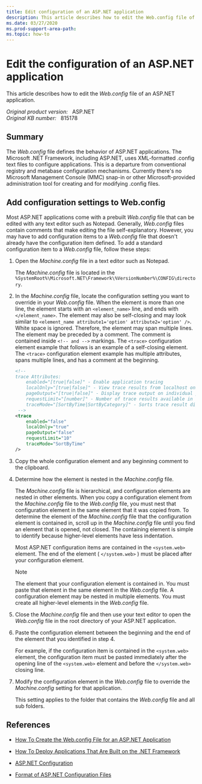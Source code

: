 ```yaml
---
title: Edit configuration of an ASP.NET application
description: This article describes how to edit the Web.config file of an ASP.NET application.
ms.date: 03/27/2020
ms.prod-support-area-path:
ms.topic: how-to
---
```

# Edit the configuration of an ASP.NET application

This article describes how to edit the *Web.config* file of an ASP.NET application.

_Original product version:_ &nbsp; ASP.NET  
_Original KB number:_ &nbsp; 815178

## Summary

The *Web.config* file defines the behavior of ASP.NET applications. The Microsoft .NET Framework, including ASP.NET, uses XML-formatted .config text files to configure applications. This is a departure from conventional registry and metabase configuration mechanisms. Currently there's no Microsoft Management Console (MMC) snap-in or other Microsoft-provided administration tool for creating and for modifying .config files.

## Add configuration settings to Web.config

Most ASP.NET applications come with a prebuilt *Web.config* file that can be edited with any text editor such as Notepad. Generally, *Web.config* files contain comments that make editing the file self-explanatory. However, you may have to add configuration items to a *Web.config* file that doesn't already have the configuration item defined. To add a standard configuration item to a *Web.config* file, follow these steps:

1. Open the *Machine.config* file in a text editor such as Notepad.

    The *Machine.config* file is located in the `%SystemRoot%\Microsoft.NET\Framework\%VersionNumber%\CONFIG\directory`.

2. In the *Machine.config* file, locate the configuration setting you want to override in your *Web.config* file. When the element is more than one line, the element starts with an `<element_name>` line, and ends with `</element_name>`. The element may also be self-closing and may look similar to `<element_name attribute1='option' attribute2='option' />`. White space is ignored. Therefore, the element may span multiple lines. The element may be preceded by a comment. The comment is contained inside
`<!-- and -->` markings. The `<trace>` configuration element example that follows is an example of a self-closing element. The `<trace>` configuration element example has multiple attributes, spans multiple lines, and has a comment at the beginning.

    ```xml
    <!--
    trace Attributes:
        enabled="[true|false]" - Enable application tracing
        localOnly="[true|false]" - View trace results from localhost only
        pageOutput="[true|false]" - Display trace output on individual pages
        requestLimit="[number]" - Number of trace results available in trace.axd
        traceMode="[SortByTime|SortByCategory]" - Sorts trace result displays based on Time or Category
     -->
    <trace
        enabled="false"
        localOnly="true"
        pageOutput="false"
        requestLimit="10"
        traceMode="SortByTime"
    />
    ```

3. Copy the whole configuration element and any beginning comment to the clipboard.
4. Determine how the element is nested in the *Machine.config* file.

    The *Machine.config* file is hierarchical, and configuration elements are nested in other elements. When you copy a configuration element from the *Machine.config* file to the *Web.config* file, you must nest that configuration element in the same element that it was copied from. To determine the element of the *Machine.config* file that the configuration element is contained in, scroll up in the *Machine.config* file until you find an element that is opened, not closed. The containing element is simple to identify because higher-level elements have less indentation.

    Most ASP.NET configuration items are contained in the `<system.web>` element. The end of the element ( `</system.web>` ) must be placed after your configuration element.

    > [!NOTE]
    > The element that your configuration element is contained in. You must paste that element in the same element in the *Web.config* file. A configuration element may be nested in multiple elements. You must create all higher-level elements in the *Web.config* file.
5. Close the *Machine.config* file and then use your text editor to open the *Web.config* file in the root directory of your ASP.NET application.
6. Paste the configuration element between the beginning and the end of the element that you identified in step 4.

    For example, if the configuration item is contained in the `<system.web>` element, the configuration item must be pasted immediately after the opening line of the `<system.web>` element and before the `</system.web>` closing line.
7. Modify the configuration element in the *Web.config* file to override the *Machine.config* setting for that application.

    This setting applies to the folder that contains the *Web.config* file and all sub folders.

## References

- [How To Create the Web.config File for an ASP.NET Application](https://support.microsoft.com/help/815179)

- [How To Deploy Applications That Are Built on the .NET Framework](https://support.microsoft.com/help/818016)

- [ASP.NET Configuration](/previous-versions/dotnet/netframework-1.1/aa719558(v=vs.71))

- [Format of ASP.NET Configuration Files](/previous-versions/dotnet/netframework-1.1/ackhksh7(v=vs.71))
